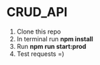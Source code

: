 # CRUD_API

1. Clone this repo
2. In terminal run **npm install**
3. Run **npm run start:prod**
4. Test requests =)
